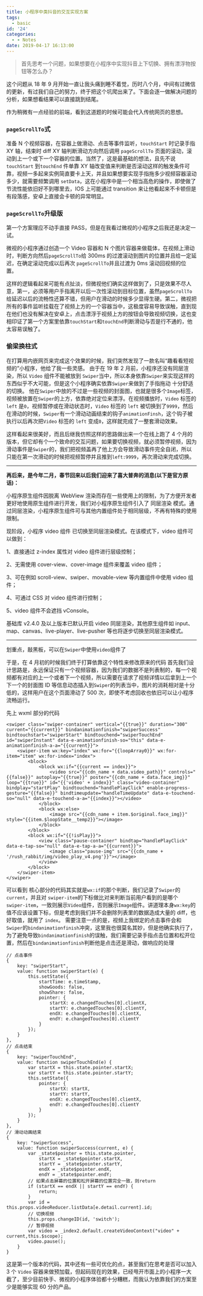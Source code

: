 ```yaml
---
title: 小程序中类抖音的交互实现方案
tags:
  - basic
id: '24'
categories:
  - - Notes
date: 2019-04-17 16:13:00
---
```


> 首先思考一个问题，如果想要在小程序中实现抖音上下切换、拥有漂浮物按钮等怎么办？

这个问题从 18 年 9 月开始一直让我头痛到睡不着觉，历时八个月，中间有过微信的更新，有过我们自己的努力，终于把这个坑爬出来了。下面会逐一做解决问题的分析，如果想看结果可以直接跳到结尾。

作为稍微有一点经验的前端，看到这道题的时候可能会代入传统网页的思想。

### `pageScrollTo`式

准备 N 个视频容器，在容器上做滑动、点击等事件监听，`touchStart` 时记录手指 XY 轴，结束时 diff XY 轴判断滑动方向然后调用 `pageScrollTo` 页面的滚动，滚动到上一个或下一个容器的位置。当然了，这是最基础的想法，且先不说`touchStart` 到`touchEnd` 件单靠 XY 轴改变值来判断是否滚动这样的触发条件可靠，视频一多起来实例简直要卡上天，并且如果想要实现手指拖多少视频容器滚动多少，就需要频繁调用 `setData`，这在小程序中是一个相当高危的操作，即使做了节流性能依旧好不到哪里去，IOS 上可能通过 transition 来让他看起来不卡顿但是有段落感，安卓上直接会卡顿的异常明显。

### `pageScrollTo`升级版

第一个方案理应不动手直接 PASS，但是在我看过微视的小程序之后我还是决定一试。

微视的小程序通过创造一个 Video 容器和 N 个图片容器来做载体，在视频上滑动时，判断方向然后`pageScrollTo`给 300ms 的过渡滚动到图片的位置并且给一定延迟，在确定滚动完成以后再次 `pageScrollTo`并且过渡为 0ms 滚动回视频的位置。

这样的逻辑看起来可能有点扯淡，但微视他们确实这样做到了，只是效果不尽人意，第一，必须等用户手指离开以后一次性滚动到目标位置，虽然`pageScrollTo`给延迟以后的流畅性还算不错，但用户在滑动的时候多少显得生硬。第二，微视把所有的事件监听挂载在了视频上方的一个容器当中，这极度容易导致误触，直到现在他们也没有解决在安卓上，点击漂浮于视频上方的按钮会导致视频切换，这也变相印证了第一个方案里依靠`touchStart`和`touchEnd`判断滑动与否是行不通的，他太容易误触了。

### 偷梁换柱式

在打算用内嵌网页来完成这个效果的时候，我们突然发现了一款名叫“趣看看短视频的”小程序，他给了我一些灵感。
由于在 19 年 2 月前，小程序还没有同层渲染，所以 `Video` 组件不能被放到 `Swiper`当中，所以本身依靠`Swiper`来实现这样的东西似乎不大可能，但是这个小程序确实依靠`Swiper`来做到了手指拖动 十分舒适的切换。
他在`Swiper`中放的不过是一些视频的封面图，也就是很多个`Image`标签，视频被放置在`Swiper`的上方，依靠绝对定位来漂浮。在视频播放时，`Video` 标签的 `left` 是`0`，视频暂停或在滑动状态时，`Video` 标签的 `left` 被切换到了`9999`，然后在滑动的时候，`Swiper`有一个滑动动画结束的钩子`animationFinsh`，这个钩子被执行以后再次把`Video` 标签的 `left` 变成`0`，这样就完成了一整套滑动效果。

这样看起来很美好，而且后继我仿照这样的思路做出来一个在线上跑了 4 个月的版本，但它却有个一个致命的交互问题，如果要切换视频，就必须暂停视频，因为滑动事件是`Swiper`的，我们把视频盖再了他上方会导致滑动事件完全自闭，所以只能在第一次滑动的时候把视频暂停并且推到`left:9999`，再次滑动来完成切换。

---

**再后来，是今年二月，春节回来以后我们迎来了喜大普奔的消息(以下是官方原话)：**

小程序原生组件因脱离 WebView 渲染而存在一些使用上的限制，为了方便开发者更好地使用原生组件进行开发，我们对小程序原生组件引入了 同层渲染 模式。通过同层渲染，小程序原生组件可与其他内置组件处于相同层级，不再有特殊的使用限制。

现阶段，小程序 video 组件 已切换至同层渲染模式。在该模式下，video 组件可以做到：

1、直接通过 z-index 属性对 video 组件进行层级控制；

2、无需使用 cover-view、cover-image 组件来覆盖 video 组件；

3、可在例如 scroll-view、swiper、movable-view 等内置组件中使用 video 组件；

4、可通过 CSS 对 video 组件进行控制；

5、video 组件不会遮挡 vConsole。

基础库 v2.4.0 及以上版本已默认开启 video 同层渲染，其他原生组件如 input、map、canvas、live-player、live-pusher 等也将逐步切换至同层渲染模式。

---

划重点，敲黑板，可以在`Swiper`中使用`video`组件了

于是，在 4 月初的时候我们终于打算依靠这个特性来修改原来的代码
首先我们设计思路是，永远保证只有一个视频容器，因为我们的数据不是列表制的，每一个视频都有对应的上一个或者下一个视频，所以需要在请求了视频详情以后拿到上一个下一个的封面图 ID 等信息动态插入到`Swiper`的列表当中，图片的消耗相对是十分低的，这样用户在这个页面滑动了 500 次，即使不考虑回收也依旧可以让小程序流畅运行。

先上 wxml 部分的代码

```
<swiper class="swiper-container" vertical="{{true}}" duration="300" current="{{current}}" bindanimationfinish="swiperSuccess" bindtouchstart="swiperStart" bindtouchend="swiperTouchEnd" id="swiperInstant" data-e-animationfinish-so="this" data-e-animationfinish-a-a="{{current}}">
    <swiper-item wx:key="index" wx:for="{{loopArray0}}" wx:for-item="item" wx:for-index="index">
        <block>
            <block wx:if="{{current == index}}">
                <video src="{{cdn_name + data.video_path}}" controls="{{false}}" autoplay="{{true}}" poster="{{cdn_name + data.face_img}}" loop="{{true}}" id="{{'video' + index}}" class="video-container" bindplay="startPlay" bindtouchend="handlePlayClick" enable-progress-gesture="{{false}}" bindtimeupdate="handleTimeUpdate" data-e-touchend-so="null" data-e-touchend-a-a="{{index}}"></video>
            </block>
            <block wx:else>
                <image src="{{cdn_name + item.$original.face_img}}" style="{{item.$loopState__temp2}}"></image>
            </block>
        </block>
        <block wx:if="{{!isPlay}}">
            <view class="pause-container" bindtap="handlePlayClick" data-e-tap-so="null" data-e-tap-a-a="{{current}}">
                <image class="pause-img" src="{{cdn_name + '/rush_rabbit/img/video_play_v4.png'}}"></image>
            </view>
        </block>
    </swiper-item>
</swiper>
```

可以看到 核心部分的代码其实就是`wx:if`的那个判断，我们记录了`Swiper`的 `current`，并且对 `swiper-item`的下标做比对来判断当前用户看到的是哪个 `swiper-item`，一致则展示`Video`组件，否则展示`Image`组件。讲道理本身`wx:key`的值不应该设置下标，但是考虑到我们并不会删除列表里的数据造成大量的 diff，也好取值，就用了 `index`。
需要注意一点的是，视频上我绑定的点击事件会和`Swiper`的`bindanimationfinish`冲突，这里我也很莫名其妙，但是他确实执行了，为了避免导致`bindanimationfinish`的误触，我们需要记录手指点击位置和松开位置，然后在`bindanimationfinish`判断他是点击还是滑动，做响应的处理

```
// 点击事件
{
    key: "swiperStart",
    value: function swiperStart(e) {
        this.setState({
            startTime: e.timeStamp,
            showGoods: false,
            showShare: false,
            pointer: {
                startX: e.changedTouches[0].clientX,
                startY: e.changedTouches[0].clientY,
                endX: e.changedTouches[0].clientX,
                endY: e.changedTouches[0].clientY
            }
        });
    }
},
// 点击结束
{
    key: "swiperTouchEnd",
    value: function swiperTouchEnd(e) {
        var startX = this.state.pointer.startX;
        var startY = this.state.pointer.startY;
        this.setState({
            pointer: {
                startX: startX,
                startY: startY,
                endX: e.changedTouches[0].clientX,
                endY: e.changedTouches[0].clientY
            }
        });
    }
},
// 滑动动画结束
{
    key: "swiperSuccess",
    value: function swiperSuccess(current, e) {
        var _state$pointer = this.state.pointer,
            startX = _state$pointer.startX,
            startY = _state$pointer.startY,
            endX = _state$pointer.endX,
            endY = _state$pointer.endY;
        // 如果点击屏幕的位置和松开屏幕的位置完全一致，则return
        if (startX == endX || startY == endY) {
            return;
        }
        var id = this.props.videoReducer.listData[e.detail.current].id;
        // 切换视频
        this.props.changeID(id, 'switch');
        // 暂停视频
        var video = _index2.default.createVideoContext("video" + current,this.$scope);
        video.pause();
    }
}
```

这是第一个版本的代码，其中还有一些可优化的点，甚至我们在思考是否可以加入 3 个 `Video` 容器来做预加载，但起码现在的效果，已经甩开市面上的小程序一大截了，至少目前快手、微视的小程序体验都十分糟糕，而我认为依靠我们的方案至少是能够实现 60 分的产品。
